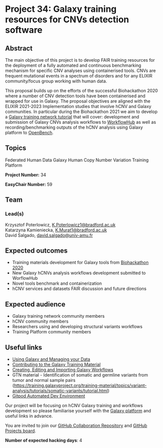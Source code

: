 # Project 34: Galaxy training resources for CNVs detection software

## Abstract

The main objective of this project is to develop FAIR training resources for the deployment of a fully automated and continuous benchmarking mechanism for specific CNV analyses using containerised tools. CNVs are frequent mutational events in a spectrum of disorders and for any ELIXIR community/focus group working with human data.

This proposal builds up on the efforts of the successful Biohackathon 2020 where a number of CNV detection tools have been containerised and wrapped for use in Galaxy. The proposal objectives are aligned with the ELIXIR 2021-2023 Implementation studies that involve hCNV and Galaxy communities. In particular during the Biohackathon 2021 we aim to develop a [Galaxy training network tutorial](https://training.galaxyproject.org) that will cover: development and submission of Galaxy CNVs analysis workflows to [WorkflowHub](https://workflowhub.eu) as well as recording/benchmarking outputs of the hCNV analysis using Galaxy platform to [OpenBench](https://openebench.bsc.es).

## Topics

Federated Human Data
Galaxy
Human Copy Number Variation
Training Platform

**Project Number:** 34



**EasyChair Number:** 59

## Team

### Lead(s)

Krzysztof Poterlowicz, K.Poterlowicz1@bradford.ac.uk\
Katarzyna Kamieniecka, K.Murat1@bradford.ac.uk\
David Salgado, david.salgado@univ-amu.fr

## Expected outcomes

- Training materials development for Galaxy tools from [Biohackathon 2020](https://galaxyproject.eu/posts/2021/01/30/cnv-and-vc-updates/) 
- New Galaxy hCNVs analysis workflows development submitted to WorflowHub
- Novel tools benchmark and containerization
- hCNV services and datasets FAIR discussion and future directions 

## Expected audience

- Galaxy training network community members
- hCNV community members
- Researchers using and developing structural variants workflows
- Training Platform community members

## Useful links

- [Using Galaxy and Managing your Data](https://training.galaxyproject.org/training-material/topics/galaxy-interface/)
- [Contributing to the Galaxy Training Material](https://training.galaxyproject.org/training-material/topics/contributing/)
- [Creating, Editing and Importing Galaxy Workflows](https://training.galaxyproject.org/training-material/topics/galaxy-interface/tutorials/workflow-editor/tutorial.html)
- GTN material - Identification of somatic and germline variants from tumor and normal sample pairs (https://training.galaxyproject.org/training-material/topics/variant-analysis/tutorials/somatic-variants/tutorial.html)
- [Gitpod Automated Dev Environment](https://www.gitpod.io)

Our project will be focusing on hCNV Galaxy training and workflows development so please familiarise yourself with the [Galaxy platform](https://usegalaxy.eu) and useful links in advance. 

You are invited to join our [GitHub Collaboration Repository](https://github.com/kpbioteam/training-material/tree/project34) and [GitHub Projects board](https://github.com/users/kpbioteam/projects/4). 

**Number of expected hacking days**: 4

